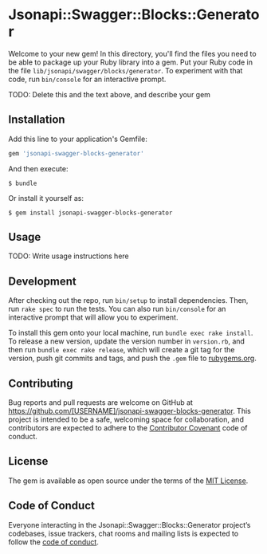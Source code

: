 # Jsonapi::Swagger::Blocks::Generator

Welcome to your new gem! In this directory, you'll find the files you need to be able to package up your Ruby library into a gem. Put your Ruby code in the file `lib/jsonapi/swagger/blocks/generator`. To experiment with that code, run `bin/console` for an interactive prompt.

TODO: Delete this and the text above, and describe your gem

## Installation

Add this line to your application's Gemfile:

```ruby
gem 'jsonapi-swagger-blocks-generator'
```

And then execute:

    $ bundle

Or install it yourself as:

    $ gem install jsonapi-swagger-blocks-generator

## Usage

TODO: Write usage instructions here

## Development

After checking out the repo, run `bin/setup` to install dependencies. Then, run `rake spec` to run the tests. You can also run `bin/console` for an interactive prompt that will allow you to experiment.

To install this gem onto your local machine, run `bundle exec rake install`. To release a new version, update the version number in `version.rb`, and then run `bundle exec rake release`, which will create a git tag for the version, push git commits and tags, and push the `.gem` file to [rubygems.org](https://rubygems.org).

## Contributing

Bug reports and pull requests are welcome on GitHub at https://github.com/[USERNAME]/jsonapi-swagger-blocks-generator. This project is intended to be a safe, welcoming space for collaboration, and contributors are expected to adhere to the [Contributor Covenant](http://contributor-covenant.org) code of conduct.

## License

The gem is available as open source under the terms of the [MIT License](https://opensource.org/licenses/MIT).

## Code of Conduct

Everyone interacting in the Jsonapi::Swagger::Blocks::Generator project’s codebases, issue trackers, chat rooms and mailing lists is expected to follow the [code of conduct](https://github.com/[USERNAME]/jsonapi-swagger-blocks-generator/blob/master/CODE_OF_CONDUCT.md).
